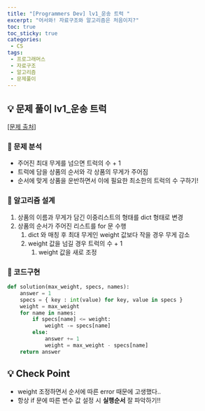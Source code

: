 ```yaml
---
title: "[Programmers Dev] lv1_운송 트럭 "
excerpt: "어서와! 자료구조와 알고리즘은 처음이지?"
toc: true
toc_sticky: true
categories:
 - CS
tags:
 - 프로그래머스
 - 자료구조
 - 알고리즘
 - 문제풀이
---
```


## &#128161; 문제 풀이 lv1_운송 트럭

[[문제 출처]](https://school.programmers.co.kr/courses/11947/lessons/76960)

### &#128204; 문제 분석

- 주어진 최대 무게를 넘으면 트럭의 수 + 1
- 트럭에 담을 상품의 순서와 각 상품의 무게가 주어짐
- 순서에 맞게 상품을 운반하면서 이에 필요한 최소한의 트럭의 수 구하기!

### &#128204; 알고리즘 설계

1. 상품의 이름과 무게가 담긴 이중리스트의 형태를 dict 형태로 변경
2. 상품의 순서가 주어진 리스트를 for 문 수행
   1. dict 와 매칭 후 최대 무게인 weight 값보다 작을 경우 무게 감소
   2. weight 값을 넘길 경우 트럭의 수 + 1
      1. weight 값을 새로 조정

### &#128204; 코드구현

```python
def solution(max_weight, specs, names):
    answer = 1
    specs = { key : int(value) for key, value in specs }
    weight = max_weight
    for name in names:
        if specs[name] <= weight:
            weight -= specs[name]
        else:
            answer += 1
            weight = max_weight - specs[name]
    return answer
```



## &#128161; Check Point

- weight 조정하면서 순서에 따른 error 때문에 고생했다..
- 항상 if 문에 따른 변수 값 설정 시 **실행순서** 잘 파악하기!!